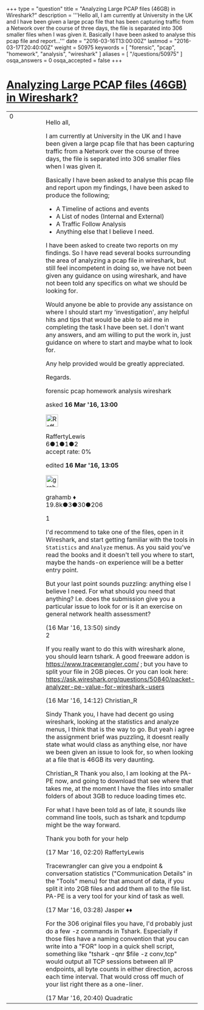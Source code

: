 +++
type = "question"
title = "Analyzing Large PCAP files (46GB) in Wireshark?"
description = '''Hello all,  I am currently at University in the UK and I have been given a large pcap file that has been capturing traffic from a Network over the course of three days, the file is separated into 306 smaller files when I was given it.  Basically I have been asked to analyse this pcap file and report...'''
date = "2016-03-16T13:00:00Z"
lastmod = "2016-03-17T20:40:00Z"
weight = 50975
keywords = [ "forensic", "pcap", "homework", "analysis", "wireshark" ]
aliases = [ "/questions/50975" ]
osqa_answers = 0
osqa_accepted = false
+++

<div class="headNormal">

# [Analyzing Large PCAP files (46GB) in Wireshark?](/questions/50975/analyzing-large-pcap-files-46gb-in-wireshark)

</div>

<div id="main-body">

<div id="askform">

<table id="question-table" style="width:100%;"><colgroup><col style="width: 50%" /><col style="width: 50%" /></colgroup><tbody><tr class="odd"><td style="width: 30px; vertical-align: top"><div class="vote-buttons"><span id="post-50975-upvote" class="ajax-command post-vote up" rel="nofollow" title="I like this post (click again to cancel)"> </span><div id="post-50975-score" class="post-score" title="current number of votes">0</div><span id="post-50975-downvote" class="ajax-command post-vote down" rel="nofollow" title="I dont like this post (click again to cancel)"> </span> <span id="favorite-mark" class="ajax-command favorite-mark" rel="nofollow" title="mark/unmark this question as favorite (click again to cancel)"> </span><div id="favorite-count" class="favorite-count"></div></div></td><td><div id="item-right"><div class="question-body"><p>Hello all,</p><p>I am currently at University in the UK and I have been given a large pcap file that has been capturing traffic from a Network over the course of three days, the file is separated into 306 smaller files when I was given it.</p><p>Basically I have been asked to analyse this pcap file and report upon my findings, I have been asked to produce the following;</p><ul><li>A Timeline of actions and events</li><li>A List of nodes (Internal and External)</li><li>A Traffic Follow Analysis</li><li>Anything else that I believe I need.</li></ul><p>I have been asked to create two reports on my findings. So I have read several books surrounding the area of analyzing a pcap file in wireshark, but still feel incompetent in doing so, we have not been given any guidance on using wireshark, and have not been told any specifics on what we should be looking for.</p><p>Would anyone be able to provide any assistance on where I should start my 'investigation', any helpful hits and tips that would be able to aid me in completing the task I have been set. I don't want any answers, and am willing to put the work in, just guidance on where to start and maybe what to look for.</p><p>Any help provided would be greatly appreciated.</p><p>Regards.</p></div><div id="question-tags" class="tags-container tags"><span class="post-tag tag-link-forensic" rel="tag" title="see questions tagged &#39;forensic&#39;">forensic</span> <span class="post-tag tag-link-pcap" rel="tag" title="see questions tagged &#39;pcap&#39;">pcap</span> <span class="post-tag tag-link-homework" rel="tag" title="see questions tagged &#39;homework&#39;">homework</span> <span class="post-tag tag-link-analysis" rel="tag" title="see questions tagged &#39;analysis&#39;">analysis</span> <span class="post-tag tag-link-wireshark" rel="tag" title="see questions tagged &#39;wireshark&#39;">wireshark</span></div><div id="question-controls" class="post-controls"></div><div class="post-update-info-container"><div class="post-update-info post-update-info-user"><p>asked <strong>16 Mar '16, 13:00</strong></p><img src="https://secure.gravatar.com/avatar/a4f121d9dd2c7f0f0312f5b2432ada2c?s=32&amp;d=identicon&amp;r=g" class="gravatar" width="32" height="32" alt="RaffertyLewis&#39;s gravatar image" /><p><span>RaffertyLewis</span><br />
<span class="score" title="6 reputation points">6</span><span title="1 badges"><span class="badge1">●</span><span class="badgecount">1</span></span><span title="1 badges"><span class="silver">●</span><span class="badgecount">1</span></span><span title="2 badges"><span class="bronze">●</span><span class="badgecount">2</span></span><br />
<span class="accept_rate" title="Rate of the user&#39;s accepted answers">accept rate:</span> <span title="RaffertyLewis has no accepted answers">0%</span></p></div><div class="post-update-info post-update-info-edited"><p><span> edited <strong>16 Mar '16, 13:05</strong> </span></p><img src="https://secure.gravatar.com/avatar/d2a7e24ca66604c749c7c88c1da8ff78?s=32&amp;d=identicon&amp;r=g" class="gravatar" width="32" height="32" alt="grahamb&#39;s gravatar image" /><p><span>grahamb ♦</span><br />
<span class="score" title="19834 reputation points"><span>19.8k</span></span><span title="3 badges"><span class="badge1">●</span><span class="badgecount">3</span></span><span title="30 badges"><span class="silver">●</span><span class="badgecount">30</span></span><span title="206 badges"><span class="bronze">●</span><span class="badgecount">206</span></span></p></div></div><div id="comments-container-50975" class="comments-container"><span id="50979"></span><div id="comment-50979" class="comment"><div id="post-50979-score" class="comment-score">1</div><div class="comment-text"><p>I'd recommend to take one of the files, open in it Wireshark, and start getting familiar with the tools in <code>Statistics</code> and <code>Analyze</code> menus. As you said you've read the books and it doesn't tell you where to start, maybe the hands-on experience will be a better entry point.</p><p>But your last point sounds puzzling: anything else I believe I need. For what should you need that anything? I.e. does the submission give you a particular issue to look for or is it an exercise on general network health assessment?</p></div><div id="comment-50979-info" class="comment-info"><span class="comment-age">(16 Mar '16, 13:50)</span> <span class="comment-user userinfo">sindy</span></div></div><span id="50982"></span><div id="comment-50982" class="comment"><div id="post-50982-score" class="comment-score">2</div><div class="comment-text"><p>If you really want to do this with wireshark alone, you should learn tshark. A good freeware addon is <a href="https://www.tracewrangler.com/">https://www.tracewrangler.com/</a> ; but you have to split your file in 2GB pieces. Or you can look here: <a href="https://ask.wireshark.org/questions/50840/packet-analyzer-pe-value-for-wireshark-users">https://ask.wireshark.org/questions/50840/packet-analyzer-pe-value-for-wireshark-users</a></p></div><div id="comment-50982-info" class="comment-info"><span class="comment-age">(16 Mar '16, 14:12)</span> <span class="comment-user userinfo">Christian_R</span></div></div><span id="50999"></span><div id="comment-50999" class="comment"><div id="post-50999-score" class="comment-score"></div><div class="comment-text"><p>Sindy Thank you, I have had decent go using wireshark, looking at the statistics and analyze menus, I think that is the way to go. But yeah i agree the assignment brief was puzzling, it doesnt really state what would class as anything else, nor have we been given an issue to look for, so when looking at a file that is 46GB its very daunting.</p><p>Christian_R Thank you also, I am looking at the PA-PE now, and going to download that see where that takes me, at the moment I have the files into smaller folders of about 3GB to reduce loading times etc.</p><p>For what I have been told as of late, it sounds like command line tools, such as tshark and tcpdump might be the way forward.</p><p>Thank you both for your help</p></div><div id="comment-50999-info" class="comment-info"><span class="comment-age">(17 Mar '16, 02:20)</span> <span class="comment-user userinfo">RaffertyLewis</span></div></div><span id="51001"></span><div id="comment-51001" class="comment"><div id="post-51001-score" class="comment-score"></div><div class="comment-text"><p>Tracewrangler can give you a endpoint &amp; conversation statistics ("Communication Details" in the "Tools" menu) for that amount of data, if you split it into 2GB files and add them all to the file list. PA-PE is a very tool for your kind of task as well.</p></div><div id="comment-51001-info" class="comment-info"><span class="comment-age">(17 Mar '16, 03:28)</span> <span class="comment-user userinfo">Jasper ♦♦</span></div></div><span id="51016"></span><div id="comment-51016" class="comment"><div id="post-51016-score" class="comment-score"></div><div class="comment-text"><p>For the 306 original files you have, I'd probably just do a few -z commands in Tshark. Especially if those files have a naming convention that you can write into a "FOR" loop in a quick shell script, something like "tshark -qnr $file -z conv,tcp" would output all TCP sessions between all IP endpoints, all byte counts in either direction, across each time interval. That would cross off much of your list right there as a one-liner.</p></div><div id="comment-51016-info" class="comment-info"><span class="comment-age">(17 Mar '16, 20:40)</span> <span class="comment-user userinfo">Quadratic</span></div></div></div><div id="comment-tools-50975" class="comment-tools"></div><div class="clear"></div><div id="comment-50975-form-container" class="comment-form-container"></div><div class="clear"></div></div></td></tr></tbody></table>

</div>

</div>

